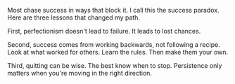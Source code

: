 Most chase success in ways that block it. I call this the success paradox. Here are three lessons that changed my path.

First, perfectionism doesn't lead to failure. It leads to lost chances.

Second, success comes from working backwards, not following a recipe. Look at what worked for others. Learn the rules. Then make them your own.

Third, quitting can be wise. The best know when to stop. Persistence only matters when you're moving in the right direction.
